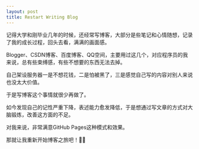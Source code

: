 ```yaml
---
layout: post
title: Restart Writing Blog
---
```


记得大学和刚毕业几年的时候，还经常写博客，大部分是些笔记和心情随想，记录了我的成长过程，回头去看，满满的画面感。

Blogger、CSDN博客、百度博客、QQ空间，主要用过这几个，对应程序员的我来说，总有些束缚感，有些不想要的东西无法去掉。

自己架设服务器一是不想花钱，二是怕被黑了，三是感觉自己写的内容对别人来说也没太大价值。

于是写博客这个事情就很少再做了。

如今发现自己的记性严重下降，表述能力愈发降低，于是想通过写文章的方式对大脑锻炼，改善这方面的不足。

对我来说，非常满意GitHub Pages这种模式和效果。

那就让我重新开始博客之旅吧！👨‍💻
